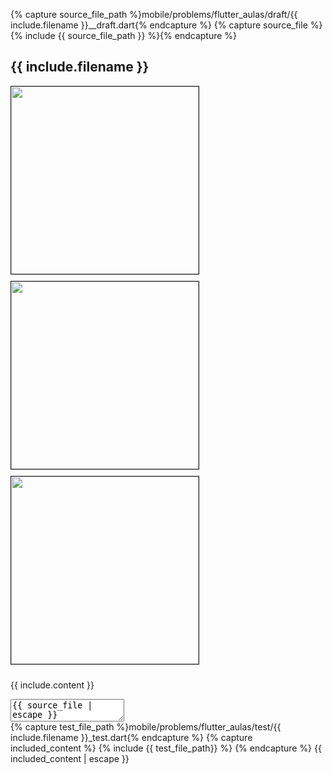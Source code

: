 {% capture source_file_path %}mobile/problems/flutter_aulas/draft/{{ include.filename }}__draft.dart{% endcapture %}
{% capture source_file %}{% include {{ source_file_path }} %}{% endcapture %}

## {{ include.filename }}

<img src="goldens/{{ include.filename }}01.png" width="300" style="border: 1px solid; margin-bottom: 10px;" onerror="this.style='display: none;'">
<img src="goldens/{{ include.filename }}02.png" width="300" style="border: 1px solid; margin-bottom: 10px;" onerror="this.style='display: none;'">
<img src="goldens/{{ include.filename }}03.png" width="300" style="border: 1px solid; margin-bottom: 10px;" onerror="this.style='display: none;'">

{{ include.content }}

<textarea class="code lang-flutter" data-filename="flutter_aulas/lib/{{ include.filename }}.dart">{{ source_file | escape }}
</textarea>

<div class="testcode">
{% capture test_file_path %}mobile/problems/flutter_aulas/test/{{ include.filename }}_test.dart{% endcapture %}
{% capture included_content %}
  {% include {{ test_file_path}} %}
{% endcapture %}
{{ included_content | escape }}
</div>